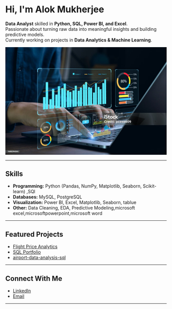 # Hi, I'm Alok Mukherjee

 **Data Analyst** skilled in **Python, SQL, Power BI, and Excel**.  
 Passionate about turning raw data into meaningful insights and building predictive models.  
 Currently working on projects in **Data Analytics & Machine Learning**.  

 ![image alt](https://github.com/alok-insights-ai/alok-insights-ai/blob/main/pic.jpg?raw=true)

---

##  Skills  
- **Programming:** Python (Pandas, NumPy, Matplotlib, Seaborn, Scikit-learn) ,SQl 
- **Databases:** MySQL, PostgreSQL  
- **Visualization:** Power BI, Excel, Matplotlib, Seaborn, tablue
- **Other:** Data Cleaning, EDA, Predictive Modeling,microsoft excel,microsoftpowerpoint,microsoft word  

---

##  Featured Projects  
-  [Flight Price Analytics](https://github.com/alok-insights-ai/flight-price-analytics)   
-  [SQL Portfolio](https://github.com/alok-insights-ai/SQL-Project-)
-  [airport-data-analysis-sql](https://github.com/alok-insights-ai/airport-data-analysis-sql)

---

## Connect With Me  
- [LinkedIn](www.linkedin.com/in/alok-insights-ai)  
- [Email](alok.insights.ai@gmail.com)

---
 
